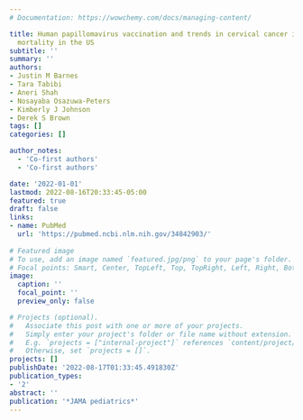 ```yaml
---
# Documentation: https://wowchemy.com/docs/managing-content/

title: Human papillomavirus vaccination and trends in cervical cancer incidence and
  mortality in the US
subtitle: ''
summary: ''
authors:
- Justin M Barnes
- Tara Tabibi
- Aneri Shah
- Nosayaba Osazuwa-Peters
- Kimberly J Johnson
- Derek S Brown
tags: []
categories: []

author_notes:
  - 'Co-first authors'
  - 'Co-first authors'

date: '2022-01-01'
lastmod: 2022-08-16T20:33:45-05:00
featured: true
draft: false
links:
- name: PubMed
  url: 'https://pubmed.ncbi.nlm.nih.gov/34842903/'
  
# Featured image
# To use, add an image named `featured.jpg/png` to your page's folder.
# Focal points: Smart, Center, TopLeft, Top, TopRight, Left, Right, BottomLeft, Bottom, BottomRight.
image:
  caption: ''
  focal_point: ''
  preview_only: false

# Projects (optional).
#   Associate this post with one or more of your projects.
#   Simply enter your project's folder or file name without extension.
#   E.g. `projects = ["internal-project"]` references `content/project/deep-learning/index.md`.
#   Otherwise, set `projects = []`.
projects: []
publishDate: '2022-08-17T01:33:45.491830Z'
publication_types:
- '2'
abstract: ''
publication: '*JAMA pediatrics*'
---
```

